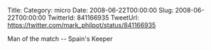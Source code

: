 Title: 
Category: micro
Date: 2008-06-22T00:00:00
Slug: 2008-06-22T00:00:00
TwitterId: 841166935
TweetUrl: https://twitter.com/mark_philpot/status/841166935

Man of the match -- Spain's Keeper